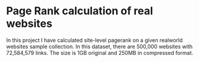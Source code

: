 # Page Rank calculation of real websites

In this project I have calculated site-level pagerank on a given realworld websites sample collection. In this dataset, there are 500,000 websites with 72,584,579 links. The size is 1GB original and 250MB in compressed format.
